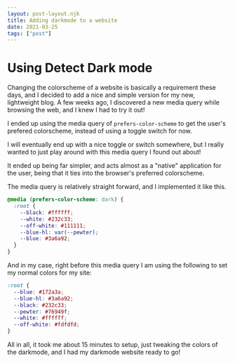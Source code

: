 ```yaml
---
layout: post-layout.njk
title: Adding darkmode to a website
date: 2021-03-25
tags: ["post"]
---
```


# Using Detect Dark mode

<!-- Excerpt Start -->

Changing the colorscheme of a website is basically a requirement these days, and I decided to add a nice and simple version for my new, lightweight blog.
A few weeks ago, I discovered a new media query while browsing the web, and I knew I had to try it out!

<!-- Excerpt End -->

I ended up using the media query of `prefers-color-scheme` to get the user's prefered colorscheme, instead of using a toggle switch for now.

I will eventually end up with a nice toggle or switch somewhere, but I really wanted to just play around with this media query I found out about!

It ended up being far simpler, and acts almost as a "native" application for the user, being that it ties into the browser's preferred colorscheme.

The media query is relatively straight forward, and I implemented it like this.

```css
@media (prefers-color-scheme: dark) {
  :root {
    --black: #ffffff;
    --white: #232c33;
    --off-white: #111111;
    --blue-hl: var(--pewter);
    --blue: #3a6a92;
  }
}
```

And in my case, right before this media query I am using the following to set my normal colors for my site:

```css
:root {
  --blue: #172a3a;
  --blue-hl: #3a6a92;
  --black: #232c33;
  --pewter: #76949f;
  --white: #ffffff;
  --off-white: #fdfdfd;
}
```

All in all, it took me about 15 minutes to setup, just tweaking the colors of the darkmode, and I had my darkmode website ready to go!
